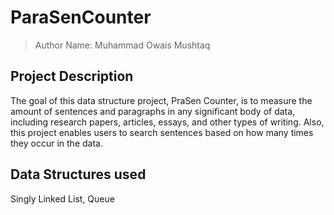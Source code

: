 # ParaSenCounter
> Author Name: Muhammad Owais Mushtaq
## Project Description 
The goal of this data structure project, PraSen Counter, is to measure the amount of sentences and paragraphs in any significant body of data, including research papers, articles, essays, and other types of writing. Also, this project enables users to search sentences based on how many times they occur in the data.
## Data Structures used
Singly Linked List, Queue 
